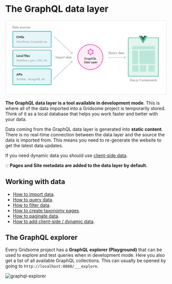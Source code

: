 # The GraphQL data layer

![Import data](./images/import-data.png)

**The GraphQL data layer is a tool available in development mode**. This is where all of the data imported into a Gridsome project is temporarily stored. Think of it as a local database that helps you work faster and better with your data.

Data coming from the GraphQL data layer is generated into **static content**. There is no real-time connection between the data layer and the source the data is imported from. This means you need to re-generate the website to get the latest data updates.

If you need dynamic data you should use [client-side data](/docs/client-side-data/).

💡 **Pages and Site metadata are added to the data layer by default.**

## Working with data

 - [How to import data](/docs/fetching-data/).
 - [How to query data](/docs/querying-data/).
 - [How to filter data](/docs/filtering-data/).
 - [How to create taxonomy pages](/docs/taxonomies/).
 - [How to paginate data](/docs/pagination/).
 - [How to add client-side / dynamic data](/docs/client-side-data/).

## The GraphQL explorer

Every Gridsome project has a **GraphQL explorer (Playground)** that can be used to explore and test queries when in development mode. Here you also get a list of all available GraphQL collections. This can usually be opened by going to `http://localhost:8080/___explore`.

![graphql-explorer](./images/graphql-explorer.png)


